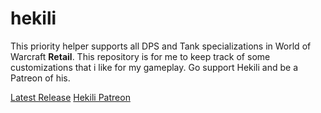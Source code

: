 # hekili
This priority helper supports all DPS and Tank specializations in World of Warcraft **Retail**.
This repository is for me to keep track of some customizations that i like for my gameplay.
Go support Hekili and be a Patreon of his.

[Latest Release](https://github.com/Hekili/hekili/releases/latest)
[Hekili Patreon](https://www.patreon.com/hekili/posts)
